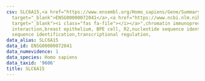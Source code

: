 ```yaml
---
csv: SLC6A15,<a href="https://www.ensembl.org/Homo_sapiens/Gene/Summary?db=core;g=ENSG00000072041"
  target="_blank">ENSG00000072041</a>,<a href="https://www.ncbi.nlm.nih.gov/pubmed/22863008"
  target="_blank"><i class="fas fa-file"></i></a>",chromatin immunoprecipitation assay,direct
  interaction,breast epithelium, BPE cell, R2,nucleotide sequence identification,nucleotide
  sequence identification,transcriptional regulation,
data_alias: SLC6A15
data_id: ENSG00000072041
data_numevidence: 1
data_species: Homo sapiens
data_taxid: '9606'
title: SLC6A15
---
```

